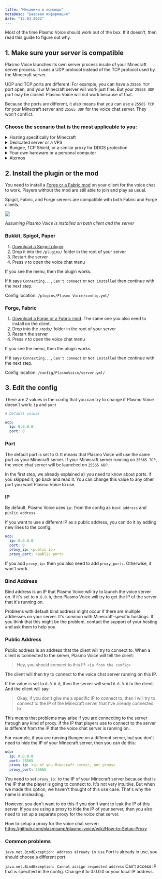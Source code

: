 ```yaml
---
title: "Механики и команды"
metaDesc: "Базовая информация"
date: "12.03.2022"
---
```


Most of the time Plasmo Voice should work out of the box. If it doesn't, then read this guide to figure out why.

## 1. Make sure your server is compatible

Plasmo Voice launches its own server process inside of your Minecraft server process. It uses a UDP protocol instead of the TCP protocol used by the Minecraft server.

UDP and TCP ports are different. For example, you can have a `25565 TCP` port open, and your Minecraft server will work just fine. But your `25565 UDP` port may be closed. Plasmo Voice will not work because of that.

Because the ports are different, it also means that you can use a `25565 TCP` for your Minecraft server and `25565 UDP` for the voice chat server. They won't conflict.

### Choose the scenario that is the most applicable to you:

<details>
<summary>Hosting specifically for Minecraft</summary>

### Hosting specifically for Minecraft

Usually, your main port will be available as both UDP and TCP 		ports. You can use it for both the Minecraft TCP server and the Plasmo Voice UDP server. Sometimes you will need to create an additional port and use it instead.

Look for info on UDP ports in your hosting documentation. If there is none, ask the support to help you set up the plugin.

</details>

<details>
<summary>Dedicated server or a VPS</summary>

### Dedicated server or a VPS

If you use a dedicated server or a VPS,  all the ports should be open by default.

Keep reading if you want to have UDP ports closed or you use some kind of proxy for DDOS prevention.

</details>

<details>
<summary>Bungee, TCP Shield, or a similar proxy for DDOS protection</summary>

### Bungee, TCP Shield, or a similar proxy for DDOS protection

If your Bungee server is running on the same IP as the Minecraft server, then install Plasmo Voice on every Minecraft server as usual.

If you are running Bungee on a different server, but you don't need to hide the IP or proxy the traffic, then you can configure Plasmo Voice in a way that will allow users to connect to the voice server directly. Scroll to the very bottom of the guide to know how.

If you are running Bungee on a different IP to hide the IP of your Minecraft server and protect it from DDOS attacks, then you will need a separate proxy for the voice chat.

Bungee or TCP Shield is the proxy used to relay the traffic of your Minecraft server that uses TCP protocol. Plasmo Voice has its own server that uses UDP protocol. You can't use Bungee or TCP Shield to relay UDP traffic.

TCP Shield and ngrok do not support UDP protocol. There is no way to relay Plasmo Voice traffic through them. You will need a separate VPS or a Dedicated server that you will use to set up a proxy for the voice chat.

*Read this guide on how to set up proxy:* https://github.com/plasmoapp/plasmo-voice/wiki/How-to-Setup-Proxy

</details>

<details>
<summary>Your own hardware or a personal computer</summary>

### Your own hardware or a personal computer

The process of opening ports is different for every setup. It will be different depending on your router, internet provider, operating system, firewall, antivirus, and any other software you use. Google it and figure it out on your own.

</details>

<details>
<summary>Aternos</summary>

### Aternos

You just install it and it works on default settings. If it doesn't, try to delete the config and restart the server. You will have a default config, and it should work. Don't change the IP or the port in the config.

</details>

## 2. Install the plugin or the mod

You need to install a [Forge or a Fabric mod](https://modrinth.com/mod/plasmo-voice) on your client for the voice chat to work. Players without the mod are still able to join and play as usual.

Spigot, Fabric, and Forge servers are compatible with both Fabric and Forge clients.

![](https://imgur.com/dxgaWJ2.png)

*Assuming Plasmo Voice is installed on both client and the server*

### Bukkit, Spigot, Paper

1. [Download a Spigot plugin](https://www.spigotmc.org/resources/plasmo-voice-server.91064/).
2. Drop it into the `/plugins/` folder in the root of your server
3. Restart the server
4. Press `V` to open the voice chat menu

If you see the menu, then the plugin works.

If it says `Connecting...`, `Can't connect` or `Not installed` then continue with the next step.

Config location: `/plugins/Plasmo Voice/config.yml/`

### Forge, Fabric

1. [Download a Forge or a Fabric mod](https://modrinth.com/mod/plasmo-voice). The same one you also need to install on the client.
2. Drop into the `/mods/` folder in the root of your server
3. Restart the server
4. Press `V` to open the voice chat menu

If you see the menu, then the plugin works.

If it says `Connecting...`, `Can't connect` or `Not installed` then continue with the next step.

Config location: `/config/PlasmoVoice/server.yml/`

## 3. Edit the config

There are 2 values in the config that you can try to change if Plasmo Voice doesn't work: `ip` and `port`

```yml
# Default values

udp:
  ip: 0.0.0.0
  port: 0

```

### Port

The default port is set to 0. It means that Plasmo Voice will use the same port as your Minecraft server. If your Minecraft server running on `25565 TCP`, the voice chat server will be launched on `25565 UDP`.

In the first step, we already explained all you need to know about ports. If you skipped it, go back and read it. You can change this value to any other port you want Plasmo Voice to use.

### IP

By default, Plasmo Voice uses `ip:` from the config as `bind address` and `public address`.

If you want to use a different IP as a public address, you can do it by adding new lines to the config:

```yml
udp:
  ip: 0.0.0.0
  port: 0
  proxy_ip: <public ip>
  proxy_port: <public port>
``` 

If you add `proxy_ip:` then you also need to add `proxy_port:`. Otherwise, it won't work.

### Bind Address

Bind address is an IP that Plasmo Voice will try to launch the voice server on. If it's set to `0.0.0.0`, then Plasmo Voice will try to get the IP of the server that it's running on.

Problems with default bind address might occur if there are multiple addresses on your server. It's common with Minecraft-specific hostings. If you think that this might be the problem, contact the support of your hosting and ask them to help you.

### Public Address

Public address is an address that the client will try to connect to. When a client is connected to the server, Plasmo Voice will tell the client:

> Hey, you should connect to this IP: `<ip from the config>`

The client will then try to connect to the voice chat server running on this IP.

If the value is set to `0.0.0.0`, then the server will send `0.0.0.0` to the client. And the client will say:

> Okay, if you don't give me a specific IP to connect to, then I will try to connect to the IP of the Minecraft server that I've already connected to

This means that problems may arise if you are connecting to the server through any kind of proxy. If the IP that players use to connect to the server is different from the IP that the voice chat server is running on.

For example, if you are running Bungee on a different server, but you don't need to hide the IP of your Minecraft server, then you can do this:

```yml
udp:
  ip: 0.0.0.0
  port: 25565
  proxy_ip: <ip of you Minecraft server, not proxy>
  proxy_port: 25565
```

You need to set `proxy_ip:` to the IP of your Minecraft server because that is the IP that the player is going to connect to. It's not very intuitive. But when we made this option, we haven't thought of this use case. That's why the name is misleading.

However, you don't want to do this if you don't want to leak the IP of this server. If you are using a proxy to hide the IP of your server, then you also need to set up a separate proxy for the voice chat server.

How to setup a proxy for the voice chat server: https://github.com/plasmoapp/plasmo-voice/wiki/How-to-Setup-Proxy

### Common problems

`java.net.BindException: Address already in use` Port is already in use, you should choose a different port.

`java.net.BindException: Cannot assign requested address` Can't access IP that is specified in the config. Change it to 0.0.0.0 or your local IP address.
